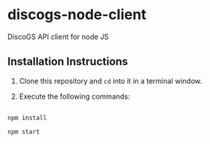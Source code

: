 # discogs-node-client
DiscoGS API client for node JS

## Installation Instructions

1. Clone this repository and `cd` into it in a terminal window.

2. Execute the following commands:

```shell

npm install

npm start
```
